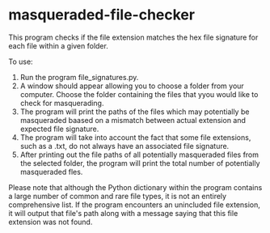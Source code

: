 # masqueraded-file-checker
This program checks if the file extension matches the hex file signature for each file within a given folder.

To use:
1. Run the program file_signatures.py.
2. A window should appear allowing you to choose a folder from your computer. Choose the folder containing the files that yyou would like to check for masquerading.
3. The program will print the paths of the files which may potentially be masqueraded baased on a mismatch between actual extension and expected file signature.
4. The program will take into account the fact that some file extensions, such as a .txt, do not always have an associated file signature.
5. After printing out the file paths of all potentially masqueraded files from the selected folder, the program will print the total number of potentially masqueraded fles.

Please note that although the Python dictionary within the program contains a large number of common and rare file types, it is not an entirely comprehensive list. If the program encounters an unincluded file extension, it will output that file's path along with a message saying that this file extension was not found.
